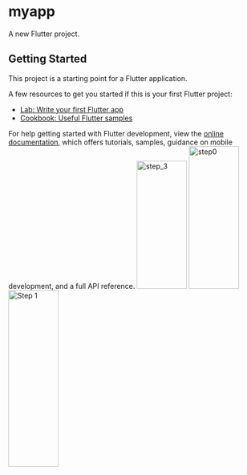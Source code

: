 # myapp

A new Flutter project.

## Getting Started

This project is a starting point for a Flutter application.

A few resources to get you started if this is your first Flutter project:

- [Lab: Write your first Flutter app](https://docs.flutter.dev/get-started/codelab)
- [Cookbook: Useful Flutter samples](https://docs.flutter.dev/cookbook)

For help getting started with Flutter development, view the
[online documentation](https://docs.flutter.dev/), which offers tutorials,
samples, guidance on mobile development, and a full API reference.
<img width="100" height="255" alt="step_3" src="https://github.com/user-attachments/assets/35c3b064-7716-4c6b-9f49-f7b7246cbcac" />
<img width="100" height="284" alt="step0" src="https://github.com/user-attachments/assets/261e2a42-e756-4acd-9d86-e1caf9aa7215" />
<img width="100" height="352" alt="Step 1" src="https://github.com/user-attachments/assets/d12b75bd-7720-4c47-b7bc-87685f47f3d8" />
